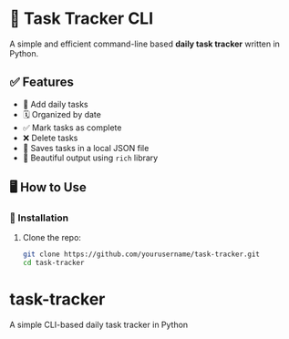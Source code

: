 # 📝 Task Tracker CLI

A simple and efficient command-line based **daily task tracker** written in Python.

## ✅ Features

- 📌 Add daily tasks
- 🗓️ Organized by date
- ✅ Mark tasks as complete
- ❌ Delete tasks
- 💾 Saves tasks in a local JSON file
- 🎨 Beautiful output using `rich` library

## 🖥️ How to Use

### 🔧 Installation

1. Clone the repo:
   ```bash
   git clone https://github.com/yourusername/task-tracker.git
   cd task-tracker
# task-tracker
A simple CLI-based daily task tracker in Python
